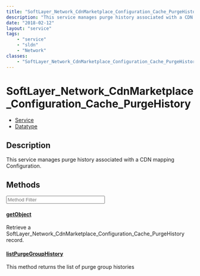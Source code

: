 ```yaml
---
title: "SoftLayer_Network_CdnMarketplace_Configuration_Cache_PurgeHistory"
description: "This service manages purge history associated with a CDN mapping Configuration."
date: "2018-02-12"
layout: "service"
tags:
    - "service"
    - "sldn"
    - "Network"
classes:
    - "SoftLayer_Network_CdnMarketplace_Configuration_Cache_PurgeHistory"
---
```

# SoftLayer_Network_CdnMarketplace_Configuration_Cache_PurgeHistory
<div id='service-datatype'>
    <ul id='sldn-reference-tabs'>
    <li id='service'> <a href='/reference/services/SoftLayer_Network_CdnMarketplace_Configuration_Cache_PurgeHistory' >Service</a></li>    <li id='datatype'> <a href='/reference/datatypes/SoftLayer_Network_CdnMarketplace_Configuration_Cache_PurgeHistory' >Datatype</a></li>
    </ul>
</div>

## Description


This service manages purge history associated with a CDN mapping Configuration. 



        
<div id="properties" class="content service-content">

## Methods

<div class="view-filters">
    <div class="clearfix">
        <div class="search-input-box">
            <input placeholder="Method Filter" onkeyup="titleSearch(inputId='edit-combine', divId='method-div', elementClass='method-row')" 
                type="text" id="edit-combine" value="" size="30" maxlength="128" class="form-text">
        </div>
    </div>
</div>

<div id="method-div">

<div class="method-row">

#### [getObject](/reference/services/SoftLayer_Network_CdnMarketplace_Configuration_Cache_PurgeHistory/getObject)
Retrieve a SoftLayer_Network_CdnMarketplace_Configuration_Cache_PurgeHistory record.

</div>

<div class="method-row">

#### [listPurgeGroupHistory](/reference/services/SoftLayer_Network_CdnMarketplace_Configuration_Cache_PurgeHistory/listPurgeGroupHistory)
This method returns the list of purge group histories 

</div>
</div>

</div>

